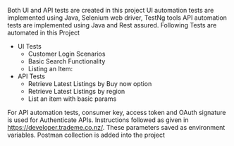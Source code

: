Both UI and API tests are created in this project
UI automation tests are implemented using Java, Selenium web driver, TestNg tools
API automation tests are implemented using Java and Rest assured.
Following Tests are automated in this Project
  - UI Tests
      - Customer Login Scenarios
      - Basic Search Functionality
      - Listing an Item:
  - API Tests
      - Retrieve Latest Listings by Buy now option
      - Retrieve Latest Listings by region
      - List an item with basic params
        
For API automation tests, consumer key, access token and OAuth signature is used for Authenticate APIs. Instructions followed as given in https://developer.trademe.co.nz/. These parameters saved as environment variables.
Postman collection is added into the project
